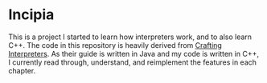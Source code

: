 # Incipia

This is a project I started to learn how interpreters work, and to also learn C++. The code in this repository is heavily derived from [Crafting Interpreters](https://craftinginterpreters.com/contents.html). As their guide is written in Java and my code is written in C++, I currently read through, understand, and reimplement the features in each chapter.